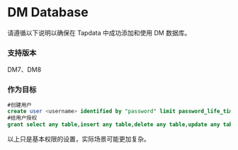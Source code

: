 # DM Database

请遵循以下说明以确保在 Tapdata 中成功添加和使用 DM 数据库。

### 支持版本

DM7、DM8

### 作为目标

```sql
#创建用户 
create user <username> identified by "password" limit password_life_time unlimited default tablespace <tablespace>; 
#给用户授权 
grant select any table,insert any table,delete any table,update any table,create any table, create any index to <username>;
```

以上只是基本权限的设置，实际场景可能更加复杂。